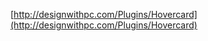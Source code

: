 <!--
id: 13243874808
link: http://blog.hengkiardo.com/post/13243874808/jquery-hovercard
slug: jquery-hovercard
date: Thu Nov 24 2011 13:35:10 GMT+0700 (WIT)
publish: 2011-11-024
tags: 
title: Jquery Hovercard
-->


[http://designwithpc.com/Plugins/Hovercard](http://designwithpc.com/Plugins/Hovercard)


